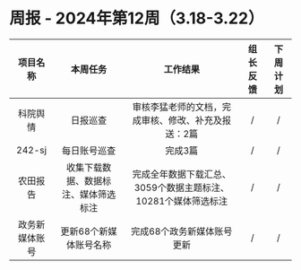 
# 周报 - 2024年第12周（3.18-3.22）


|  项目名称  | 本周任务 | 工作结果 | 组长反馈 |  下周计划| 
|:----------:|:--------:|:--------:|:--------:|:--------:|
|  科院舆情  | 日报巡查 | 审核李猛老师的文档，完成审核、修改、补充及报送：2篇|   /   |     /  |
|  242-sj    | 每日账号巡查 |完成3篇  |   /   |     / |
|  农田报告| 收集下载数据、数据标注、媒体筛选标注 |完成全年数据下载汇总、3059个数据主题标注、10281个媒体筛选标注|   /   |     / |
|  政务新媒体账号  | 更新68个新媒体账号名称 |完成68个政务新媒体账号更新|   /   |     / |